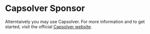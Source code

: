 # Capsolver Sponsor


Alterntaively you may use Capsolver. For more information and to get started, visit the official [Capsolver website](https://www.capsolver.com/).

